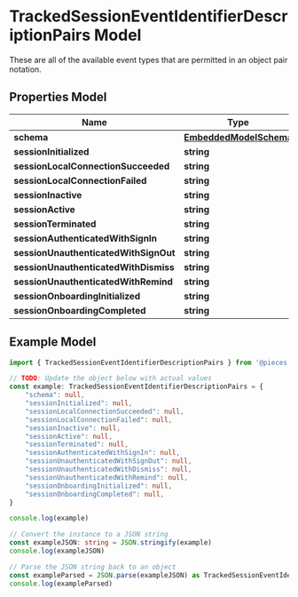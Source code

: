 
# TrackedSessionEventIdentifierDescriptionPairs Model

These are all of the available event types that are permitted in an object pair notation.

## Properties Model

Name | Type
------------ | -------------
**schema** | [**EmbeddedModelSchema**](EmbeddedModelSchema)
**sessionInitialized** | **string**
**sessionLocalConnectionSucceeded** | **string**
**sessionLocalConnectionFailed** | **string**
**sessionInactive** | **string**
**sessionActive** | **string**
**sessionTerminated** | **string**
**sessionAuthenticatedWithSignIn** | **string**
**sessionUnauthenticatedWithSignOut** | **string**
**sessionUnauthenticatedWithDismiss** | **string**
**sessionUnauthenticatedWithRemind** | **string**
**sessionOnboardingInitialized** | **string**
**sessionOnboardingCompleted** | **string**

## Example Model

```typescript
import { TrackedSessionEventIdentifierDescriptionPairs } from '@pieces.app/pieces-os-client'

// TODO: Update the object below with actual values
const example: TrackedSessionEventIdentifierDescriptionPairs = {
    "schema": null,
    "sessionInitialized": null,
    "sessionLocalConnectionSucceeded": null,
    "sessionLocalConnectionFailed": null,
    "sessionInactive": null,
    "sessionActive": null,
    "sessionTerminated": null,
    "sessionAuthenticatedWithSignIn": null,
    "sessionUnauthenticatedWithSignOut": null,
    "sessionUnauthenticatedWithDismiss": null,
    "sessionUnauthenticatedWithRemind": null,
    "sessionOnboardingInitialized": null,
    "sessionOnboardingCompleted": null,
}

console.log(example)

// Convert the instance to a JSON string
const exampleJSON: string = JSON.stringify(example)
console.log(exampleJSON)

// Parse the JSON string back to an object
const exampleParsed = JSON.parse(exampleJSON) as TrackedSessionEventIdentifierDescriptionPairs
console.log(exampleParsed)
```


